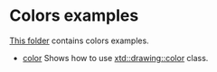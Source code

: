 # Colors examples

[This folder](.) contains colors examples.

* [color](color/README.md) Shows how to use [xtd::drawing::color](https://gammasoft71.github.io/xtd/reference_guides/latest/classxtd_1_1drawing_1_1color.html) class.
